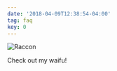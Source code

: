 ```yaml
---
date: '2018-04-09T12:38:54-04:00'
tag: faq
key: 0
---
```


![Raccon](/uploads/racoons.jpg)

Check out my waifu!
